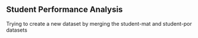 ## Student Performance Analysis

Trying to create a new dataset by merging the student-mat and student-por datasets